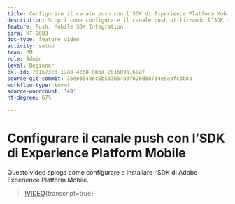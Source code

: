 ```yaml
---
title: Configurare il canale push con l’SDK di Experience Platform Mobile
description: Scopri come configurare il canale push utilizzando l’SDK di Experience Cloud Mobile.
feature: Push, Mobile SDK Integration
jira: KT-2683
doc-type: feature video
activity: setup
team: PM
role: Admin
level: Beginner
exl-id: 7d1673ed-19a0-4c68-8bba-281609a16aaf
source-git-commit: 35e036486c5b533b54b3f626d88734e9a9fc3b8a
workflow-type: tm+mt
source-wordcount: '49'
ht-degree: 67%

---
```


# Configurare il canale push con l’SDK di Experience Platform Mobile

Questo video spiega come configurare e installare l’SDK di Adobe Experience Platform Mobile.

>[!VIDEO](https://video.tv.adobe.com/v/27699?quality=12&learn=on){transcript=true}
